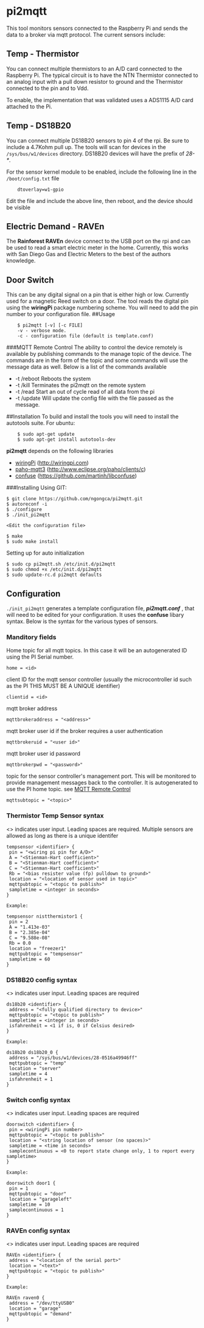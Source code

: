 # pi2mqtt

This tool monitors sensors connected to the Raspberry Pi and sends the data to a
broker via mqtt protocol.  The current sensors include:
## Temp - Thermistor
You can connect multiple thermistors to an A/D card connected to the Raspberry Pi.  The typical circuit is to have the NTN Thermistor connected to an analog input with a pull down resistor to ground and the Thermistor connected to the pin and to Vdd.  

To enable, the implementation that was validated uses a ADS1115 A/D card attached to the Pi.
## Temp -  DS18B20
You can connect multiple DS18B20 sensors to pin 4 of the rpi.  Be sure to include 
a 4.7Kohm pull up.  The tools will scan for devices in the `/sys/bus/w1/devices` directory.  DS18B20 devices will have the prefix of _28-\*_.
	
For the sensor kernel module to be enabled, include the following line in the `/boot/config.txt` file
```
	dtoverlay=w1-gpio
```
Edit the file and include the above line, then reboot, and the device should be visible
## Electric Demand - RAVEn
The **Rainforest RAVEn** device connect to the USB port on the rpi and can be used 
to read a smart electric meter in the home.  Currently, this works with San Diego Gas and Electric Meters to the best of the authors knowledge.
## Door Switch
This can be any digital signal on a pin that is either high or low.  Currently used for a magnetic Reed switch on a door.  The tool reads the digital pin using the **wiringPi** package numbering scheme.  You will need to add the pin number to your configuration file.
##Usage
```
    $ pi2mqtt [-v] [-c FILE]
    -v - verbose mode.
    -c - configuration file (default is template.conf)
```
###MQTT Remote Control
The ability to control the device remotely is available by publishing commands to the manage topic of the device. The commands are in the form of the topic and some commands will use the message data as well.  Below is a list of the commands available
* -t <device management topic>/reboot   Reboots the system
* -t <device management topic>/kill     Terminates the pi2mqtt on the remote system
* -t <device management topic>/read     Start an out of cycle read of all data from the pi
* -t <device management topic>/update   Will update the config file with the file passed as the message.

##Installation
To build and install the tools you will need to install the autotools suite.  For ubuntu:
```
    $ sudo apt-get update
    $ sudo apt-get install autotools-dev
```
**pi2mqtt** depends on the following libraries
* [wiringPi](http://wiringpi.com) (http://wiringpi.com)
* [paho-mqtt3](http://www.eclipse.org/paho/clients/c) (http://www.eclipse.org/paho/clients/c)
* [confuse](https://github.com/martinh/libconfuse) (https://github.com/martinh/libconfuse)


###Installing Using GIT:
```
$ git clone https://github.com/ngongca/pi2mqtt.git
$ autoreconf -i
$ ./configure
$ ./init_pi2mqtt

<Edit the configuration file>

$ make
$ sudo make install
```
Setting up for auto initialization
```
$ sudo cp pi2mqtt.sh /etc/init.d/pi2mqtt
$ sudo chmod +x /etc/init.d/pi2mqtt
$ sudo update-rc.d pi2mqtt defaults
```
## Configuration
`./init_pi2mqtt` generates a template configuration file, ___pi2mqtt.conf___ , that will need to be edited for your configuration.  It uses the **confuse** libary syntax. Below is the syntax for the various types of sensors.
### Manditory fields
Home topic for all mqtt topics.  In this case it will be an autogenerated ID using the PI Serial number.
```
home = <id>
```
client ID for the mqtt sensor controller (usually the microcontroller id such as the PI  THIS MUST BE A UNIQUE identifier)
```
clientid = <id>
```
mqtt broker address
```
mqttbrokeraddress = "<address>"
```
mqtt broker user id if the broker requires a user authentication
```
mqttbrokeruid = "<user id>"
```
mqtt broker user id password
```
mqttbrokerpwd = "<password>"
```
topic for the sensor controller's management port. This will be monitored to provide management messages back to the controller.  It is autogenerated to use the PI home topic. see [MQTT Remote Control](#mqtt-remote-control)
```
mqttsubtopic = "<topic>"
```
### Thermistor Temp Sensor syntax
<> indicates user input.  Leading spaces are required. Multiple sensors are allowed as long as there is a unique identifer
```
tempsensor <identifier> {
 pin = "<wiring pi pin for A/D>"
 A = "<Stienman-Hart coefficient>"
 B = "<Stienman-Hart coefficient>"
 C = "<Stienman-Hart coefficient>"
 Rb = "<bias resister value (fp) pulldown to ground>"
 location = "<location of sensor used in topic>"
 mqttpubtopic = "<topic to publish>"
 sampletime = <integer in seconds>
}

Example:

tempsensor nistthermistor1 {
 pin = 2
 A = "1.413e-03"
 B = "2.385e-04"
 C = "9.588e-08"
 Rb = 0.0
 location = "freezer1"
 mqttpubtopic = "tempsensor"
 sampletime = 60
}

```
### DS18B20 config syntax
<> indicates user input.  Leading spaces are required
```
ds18b20 <identifier> {
 address = "<fully qualified directory to device>"
 mqttpubtopic = "<topic to publish>"
 sampletime = <integer in seconds>
 isfahrenheit = <1 if is, 0 if Celsius desired>
}

Example:

ds18b20 ds18b20_0 {
 address = "/sys/bus/w1/devices/28-0516a49946ff"
 mqttpubtopic = "temp"
 location = "server"
 sampletime = 4
 isfahrenheit = 1
}
```
### Switch config syntax
<> indicates user input.  Leading spaces are required
```
doorswitch <identifier> {
 pin = <wiringPi pin number>
 mqttpubtopic = "<topic to publish>"
 location = "<string location of sensor (no spaces)>"
 sampletime = <time in seconds>
 samplecontinuous = <0 to report state change only, 1 to report every sampletime>
}

Example:

doorswitch door1 {
 pin = 1
 mqttpubtopic = "door"
 location = "garageleft"
 sampletime = 10
 samplecontinuous = 1
}
```
### RAVEn config syntax 
<> indicates user input.  Leading spaces are required
```
RAVEn <identifier> {
 address = "<location of the serial port>"
 location = "<text>"
 mqttpubtopic = "<topic to publish>"
}

Example:

RAVEn raven0 {
 address = "/dev/ttyUSB0"
 location = "garage"
 mqttpubtopic = "demand"
}

```






